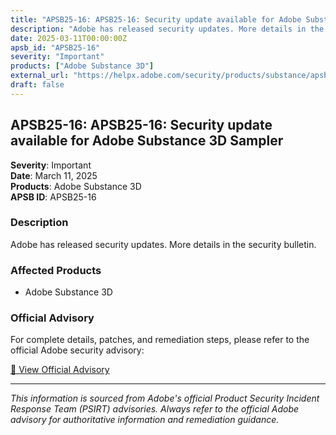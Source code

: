 ```yaml
---
title: "APSB25-16: APSB25-16: Security update available for Adobe Substance 3D Sampler"
description: "Adobe has released security updates. More details in the security bulletin."
date: 2025-03-11T00:00:00Z
apsb_id: "APSB25-16"
severity: "Important"
products: ["Adobe Substance 3D"]
external_url: "https://helpx.adobe.com/security/products/substance/apsb25-16.html"
draft: false
---
```


## APSB25-16: APSB25-16: Security update available for Adobe Substance 3D Sampler

**Severity**: Important  
**Date**: March 11, 2025  
**Products**: Adobe Substance 3D  
**APSB ID**: APSB25-16

### Description

Adobe has released security updates. More details in the security bulletin.

### Affected Products

- Adobe Substance 3D


### Official Advisory

For complete details, patches, and remediation steps, please refer to the official Adobe security advisory:

[🔗 View Official Advisory](https://helpx.adobe.com/security/products/substance/apsb25-16.html)

---

*This information is sourced from Adobe's official Product Security Incident Response Team (PSIRT) advisories. Always refer to the official Adobe advisory for authoritative information and remediation guidance.*
